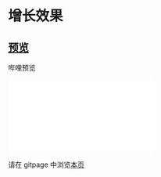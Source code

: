 # 增长效果

## [预览](src/index.html)

哔哩预览

<iframe src="//player.bilibili.com/player.html?aid=342423660&bvid=BV1X94y117fe&cid=745352921&page=1" scrolling="no" border="0" frameborder="no" framespacing="0" allowfullscreen="true"> </iframe>

请在 gitpage 中浏览[本页](https://mekefly.github.io/quick-style/home-page)
